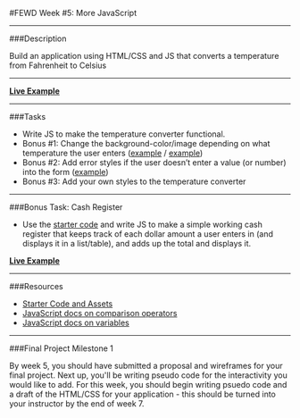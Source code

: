 #FEWD Week #5: More JavaScript

---

###Description

Build an application using HTML/CSS and JS that converts a temperature from Fahrenheit to Celsius


---

**[Live Example](http://fewd.mattsoria.com/tempconverter)**

---

###Tasks

- Write JS to make the temperature converter functional.
- Bonus #1: Change the background-color/image depending on what temperature the user enters ([example](http://danswick.com/ga-fewd/W4/tempconverter/) / [example](http://fewd.mattsoria.com/tempconverter-2/))
- Bonus #2: Add error styles if the user doesn’t enter a value (or number) into the form ([example](http://fewd.mattsoria.com/tempconverter))
- Bonus #3: Add your own styles to the temperature converter


---

###Bonus Task: Cash Register

- Use the [starter code](solution_student/cash_register) and write JS to make a simple working cash register that keeps track of each dollar amount a user enters in (and displays it in a list/table), and adds up the total and displays it.

**[Live Example](http://fewd.mattsoria.com/cashregister)**

---

###Resources

- [Starter Code and Assets](starter_code/)
- [JavaScript docs on comparison operators](http://www.w3schools.com/js/js_comparisons.asp)
- [JavaScript docs on variables](http://www.w3schools.com/js/js_variables.asp)


---

###Final Project Milestone 1

By week 5, you should have submitted a proposal and wireframes for your final project. Next up, you'll be writing pseudo code for the interactivity you would like to add.  For this week, you should begin writing psuedo code and a draft of the HTML/CSS for your application - this should be turned into your instructor by the end of week 7.


